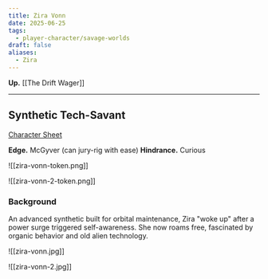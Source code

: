```yaml
---
title: Zira Vonn
date: 2025-06-25
tags:
  - player-character/savage-worlds
draft: false
aliases:
  - Zira
---
```

**Up.** [[The Drift Wager]]

---

## Synthetic Tech-Savant

[Character Sheet]()

**Edge.** McGyver (can jury-rig with ease)
**Hindrance.** Curious

![[zira-vonn-token.png]]

![[zira-vonn-2-token.png]]

### Background

An advanced synthetic built for orbital maintenance, Zira "woke up" after a power surge triggered self-awareness. She now roams free, fascinated by organic behavior and old alien technology.

![[zira-vonn.jpg]]

![[zira-vonn-2.jpg]]